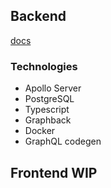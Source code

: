 ## Backend

[docs](./docs/server/readme.md)

### Technologies

- Apollo Server
- PostgreSQL
- Typescript
- Graphback
- Docker
- GraphQL codegen

## Frontend WIP
